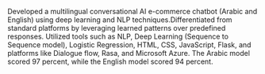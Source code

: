 Developed a multilingual conversational AI e-commerce chatbot (Arabic and English) using deep learning and NLP techniques.Differentiated from standard platforms by leveraging learned patterns over predefined responses.
Utilized tools such as NLP, Deep Learning (Sequence to Sequence model), Logistic Regression, HTML, CSS, JavaScript, Flask, and platforms like Dialogue flow, Rasa, and Microsoft Azure. The Arabic model scored 97 percent, while the English
model scored 94 percent.
